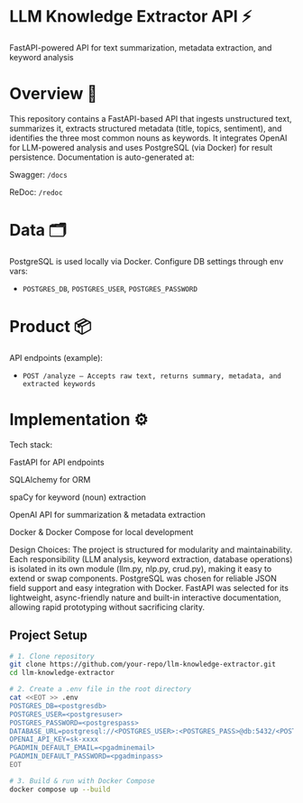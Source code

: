 # LLM Knowledge Extractor API ⚡
FastAPI-powered API for text summarization, metadata extraction, and keyword analysis

# Overview 📗
This repository contains a FastAPI-based API that ingests unstructured text, summarizes it, extracts structured metadata (title, topics, sentiment), and identifies the three most common nouns as keywords. It integrates OpenAI for LLM-powered analysis and uses PostgreSQL (via Docker) for result persistence. Documentation is auto-generated at:

Swagger: `/docs`

ReDoc: `/redoc`

# Data 🗂️
PostgreSQL is used locally via Docker. Configure DB settings through env vars:
- `POSTGRES_DB`, `POSTGRES_USER`, `POSTGRES_PASSWORD`

# Product 📦
API endpoints (example):
- `POST /analyze – Accepts raw text, returns summary, metadata, and extracted keywords`

# Implementation ⚙️
Tech stack:

FastAPI for API endpoints

SQLAlchemy for ORM

spaCy for keyword (noun) extraction

OpenAI API for summarization & metadata extraction

Docker & Docker Compose for local development

Design Choices:
The project is structured for modularity and maintainability. Each responsibility (LLM analysis, keyword extraction, database operations) is isolated in its own module (llm.py, nlp.py, crud.py), making it easy to extend or swap components. PostgreSQL was chosen for reliable JSON field support and easy integration with Docker. FastAPI was selected for its lightweight, async-friendly nature and built-in interactive documentation, allowing rapid prototyping without sacrificing clarity.

## Project Setup 
```bash
# 1. Clone repository
git clone https://github.com/your-repo/llm-knowledge-extractor.git
cd llm-knowledge-extractor

# 2. Create a .env file in the root directory
cat <<EOT >> .env
POSTGRES_DB=<postgresdb>
POSTGRES_USER=<postgresuser>
POSTGRES_PASSWORD=<postgrespass>
DATABASE_URL=postgresql://<POSTGRES_USER>:<POSTGRES_PASS>@db:5432/<POSTGRES_DB>
OPENAI_API_KEY=sk-xxxx
PGADMIN_DEFAULT_EMAIL=<pgadminemail>
PGADMIN_DEFAULT_PASSWORD=<pgadminpass>
EOT

# 3. Build & run with Docker Compose
docker compose up --build

```